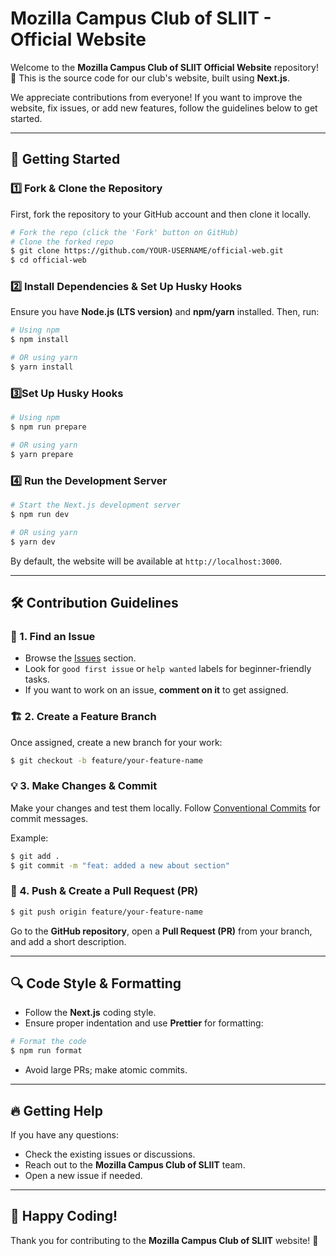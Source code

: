 # Mozilla Campus Club of SLIIT - Official Website

Welcome to the **Mozilla Campus Club of SLIIT Official Website** repository! 🚀 This is the source code for our club's website, built using **Next.js**.

We appreciate contributions from everyone! If you want to improve the website, fix issues, or add new features, follow the guidelines below to get started.

---

## 🚀 Getting Started

### 1️⃣ Fork & Clone the Repository

First, fork the repository to your GitHub account and then clone it locally.

```sh
# Fork the repo (click the 'Fork' button on GitHub)
# Clone the forked repo
$ git clone https://github.com/YOUR-USERNAME/official-web.git
$ cd official-web
```

### 2️⃣ Install Dependencies & Set Up Husky Hooks

Ensure you have **Node.js (LTS version)** and **npm/yarn** installed. Then, run:

```sh
# Using npm
$ npm install

# OR using yarn
$ yarn install
```

### 3️⃣Set Up Husky Hooks

```sh
# Using npm
$ npm run prepare

# OR using yarn
$ yarn prepare
```

### 4️⃣ Run the Development Server

```sh
# Start the Next.js development server
$ npm run dev

# OR using yarn
$ yarn dev
```

By default, the website will be available at `http://localhost:3000`.

---

## 🛠 Contribution Guidelines

### 🔖 1. Find an Issue

- Browse the [Issues](https://github.com/Mozilla-Campus-Club-of-SLIIT/official-web/issues) section.
- Look for `good first issue` or `help wanted` labels for beginner-friendly tasks.
- If you want to work on an issue, **comment on it** to get assigned.

### 🏗 2. Create a Feature Branch

Once assigned, create a new branch for your work:

```sh
$ git checkout -b feature/your-feature-name
```

### 💡 3. Make Changes & Commit

Make your changes and test them locally. Follow [Conventional Commits](https://www.conventionalcommits.org/) for commit messages.

Example:

```sh
$ git add .
$ git commit -m "feat: added a new about section"
```

### 📌 4. Push & Create a Pull Request (PR)

```sh
$ git push origin feature/your-feature-name
```

Go to the **GitHub repository**, open a **Pull Request (PR)** from your branch, and add a short description.

---

## 🔍 Code Style & Formatting

- Follow the **Next.js** coding style.
- Ensure proper indentation and use **Prettier** for formatting:

```sh
# Format the code
$ npm run format
```

- Avoid large PRs; make atomic commits.

---

## 🔥 Getting Help

If you have any questions:

- Check the existing issues or discussions.
- Reach out to the **Mozilla Campus Club of SLIIT** team.
- Open a new issue if needed.

---

## 🎉 Happy Coding!

Thank you for contributing to the **Mozilla Campus Club of SLIIT** website! 🙌

